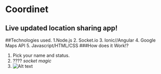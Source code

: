 # Coordinet

## Live updated location sharing app!
##Technologies used.
1.Node.js
2. Socket.io
3. Ionic//Angular
4. Google Maps API
5. Javascript/HTML/CSS
###How does it Work!?
1. Pick your name and status.
2. ???? *socket magic*
3. ![Alt text](https://i.imgur.com/Pn0vk2z.jpg)

